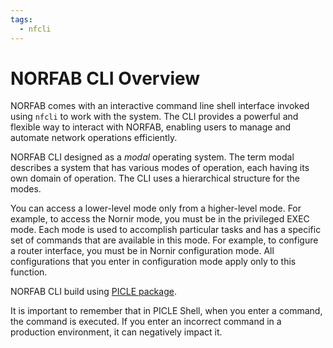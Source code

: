 ```yaml
---
tags:
  - nfcli
---
```


# NORFAB CLI Overview

NORFAB comes with an interactive command line shell interface invoked using ``nfcli`` to work with the system. The CLI provides a powerful and flexible way to interact with NORFAB, enabling users to manage and automate network operations efficiently.

NORFAB CLI designed as a *modal* operating system. The term modal 
describes a system that has various modes of operation, each having its own 
domain of operation. The CLI uses a hierarchical structure for the modes.

You can access a lower-level mode only from a higher-level mode. For example, 
to access the Nornir mode, you must be in the privileged EXEC mode. Each mode 
is used to accomplish particular tasks and has a specific set of commands that 
are available in this mode. For example, to configure a router interface, you 
must be in Nornir configuration mode. All configurations that you enter in 
configuration mode apply only to this function.

NORFAB CLI build using [PICLE package](https://github.com/dmulyalin/picle).

It is important to remember that in PICLE Shell, when you enter a command, the 
command is executed. If you enter an incorrect command in a production environment, 
it can negatively impact it.








